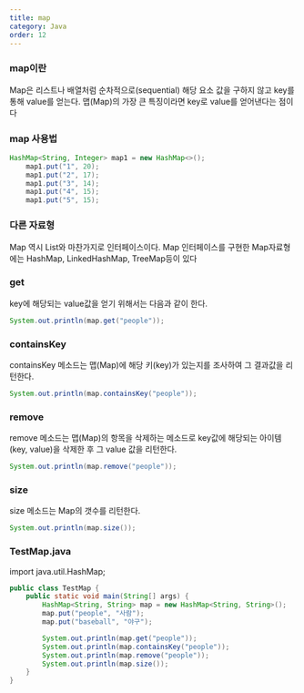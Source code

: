 ```yaml
---
title: map
category: Java
order: 12
---
```


### map이란
Map은 리스트나 배열처럼 순차적으로(sequential) 해당 요소 값을 구하지 않고 key를 통해 value를 얻는다. 맵(Map)의 가장 큰 특징이라면 key로 value를 얻어낸다는 점이다

### map 사용법
```java
HashMap<String, Integer> map1 = new HashMap<>();
    map1.put("1", 20);
    map1.put("2", 17);
    map1.put("3", 14);
    map1.put("4", 15);
    map1.put("5", 15);
```

### 다른 자료형

Map 역시 List와 마찬가지로 인터페이스이다. Map 인터페이스를 구현한 Map자료형에는 HashMap, LinkedHashMap, TreeMap등이 있다

### get
key에 해당되는 value값을 얻기 위해서는 다음과 같이 한다.
```java
System.out.println(map.get("people"));
```

### containsKey
containsKey 메소드는 맵(Map)에 해당 키(key)가 있는지를 조사하여 그 결과값을 리턴한다.
```java
System.out.println(map.containsKey("people"));
```

### remove
remove 메소드는 맵(Map)의 항목을 삭제하는 메소드로 key값에 해당되는 아이템(key, value)을 삭제한 후 그 value 값을 리턴한다.
```java
System.out.println(map.remove("people"));
```

### size
size 메소드는 Map의 갯수를 리턴한다.
```java
System.out.println(map.size());
```

### TestMap.java

import java.util.HashMap;
```java
public class TestMap {
    public static void main(String[] args) {
        HashMap<String, String> map = new HashMap<String, String>();
        map.put("people", "사람");
        map.put("baseball", "야구");

        System.out.println(map.get("people"));
        System.out.println(map.containsKey("people"));
        System.out.println(map.remove("people"));
        System.out.println(map.size());
    }
}
```